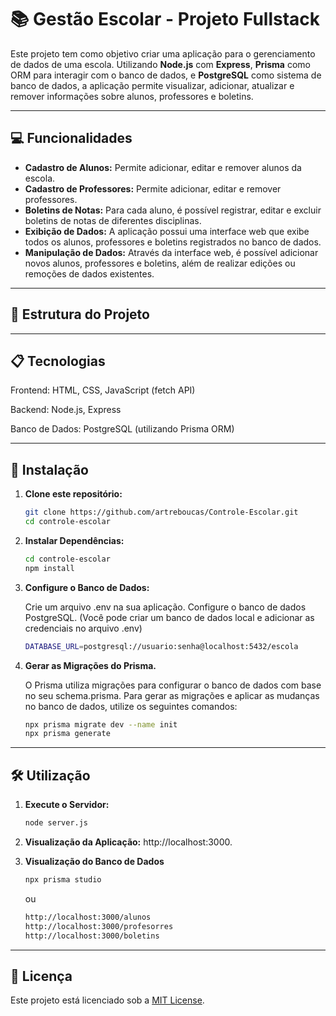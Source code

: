 #  📚 Gestão Escolar - Projeto Fullstack

Este projeto tem como objetivo criar uma aplicação para o gerenciamento de dados de uma escola. Utilizando **Node.js** com **Express**, **Prisma** como ORM para interagir com o banco de dados, e **PostgreSQL** como sistema de banco de dados, a aplicação permite visualizar, adicionar, atualizar e remover informações sobre alunos, professores e boletins.

---

## 💻 Funcionalidades
- **Cadastro de Alunos:** Permite adicionar, editar e remover alunos da escola.
- **Cadastro de Professores:** Permite adicionar, editar e remover professores.
- **Boletins de Notas:** Para cada aluno, é possível registrar, editar e excluir boletins de notas de diferentes disciplinas.
- **Exibição de Dados:** A aplicação possui uma interface web que exibe todos os alunos, professores e boletins registrados no banco de dados.
- **Manipulação de Dados:** Através da interface web, é possível adicionar novos alunos, professores e boletins, além de realizar edições ou remoções de dados existentes.

---

## 📁 Estrutura do Projeto


---


## 📋 Tecnologias

Frontend: HTML, CSS, JavaScript (fetch API)

Backend: Node.js, Express

Banco de Dados: PostgreSQL (utilizando Prisma ORM)

---

## 🚀 Instalação

1. **Clone este repositório:**

    ```bash
    git clone https://github.com/artreboucas/Controle-Escolar.git
    cd controle-escolar
    ```

2. **Instalar Dependências:**

    ```bash
    cd controle-escolar
    npm install
    ```

3. **Configure o Banco de Dados:**

   Crie um arquivo .env na sua aplicação.
   Configure o banco de dados PostgreSQL. (Você pode criar um banco de dados local e        adicionar as credenciais no arquivo .env)

    ```bash
    DATABASE_URL=postgresql://usuario:senha@localhost:5432/escola
    ```

4. **Gerar as Migrações do Prisma.**

    O Prisma utiliza migrações para configurar o banco de dados com base no seu schema.prisma. Para gerar as migrações e aplicar as mudanças no banco de dados, utilize os seguintes comandos:



    ```bash
    npx prisma migrate dev --name init
    npx prisma generate
    ```
    
---

## 🛠️ Utilização

1. **Execute o Servidor:**

    ```bash
    node server.js
    ```

2. **Visualização da Aplicação:** http://localhost:3000.

3. **Visualização do Banco de Dados**

    ```bash
    npx prisma studio
    ```
   ou
   
    ```bash
    http://localhost:3000/alunos
    http://localhost:3000/profesorres
    http://localhost:3000/boletins
    ```
---

## 📄 Licença

Este projeto está licenciado sob a [MIT License](https://opensource.org/licenses/MIT).


